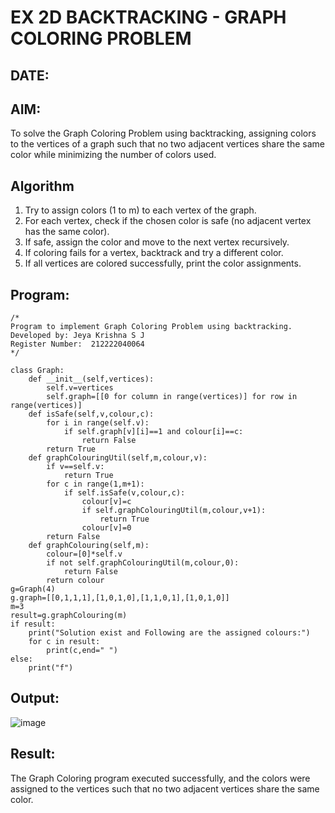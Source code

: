 # EX 2D BACKTRACKING - GRAPH COLORING PROBLEM
## DATE:
## AIM:
To solve the Graph Coloring Problem using backtracking, assigning colors to the vertices of a graph such that no two adjacent vertices share the same color while minimizing the number of colors used.
## Algorithm
1. Try to assign colors (1 to m) to each vertex of the graph.
2. For each vertex, check if the chosen color is safe (no adjacent vertex has the same color).
3. If safe, assign the color and move to the next vertex recursively.
4. If coloring fails for a vertex, backtrack and try a different color.
5. If all vertices are colored successfully, print the color assignments.

## Program:
```
/*
Program to implement Graph Coloring Problem using backtracking.
Developed by: Jeya Krishna S J
Register Number:  212222040064
*/
```
```
class Graph:
    def __init__(self,vertices):
        self.v=vertices
        self.graph=[[0 for column in range(vertices)] for row in range(vertices)]
    def isSafe(self,v,colour,c):
        for i in range(self.v):
            if self.graph[v][i]==1 and colour[i]==c:
                return False
        return True
    def graphColouringUtil(self,m,colour,v):
        if v==self.v:
            return True
        for c in range(1,m+1):
            if self.isSafe(v,colour,c):
                colour[v]=c
                if self.graphColouringUtil(m,colour,v+1):
                    return True
                colour[v]=0
        return False
    def graphColouring(self,m):
        colour=[0]*self.v
        if not self.graphColouringUtil(m,colour,0):
            return False
        return colour
g=Graph(4)
g.graph=[[0,1,1,1],[1,0,1,0],[1,1,0,1],[1,0,1,0]]
m=3
result=g.graphColouring(m)
if result:
    print("Solution exist and Following are the assigned colours:")
    for c in result:
        print(c,end=" ")
else:
    print("f")
```
## Output:
![image](https://github.com/user-attachments/assets/f20f38e8-130d-46e5-8c72-7e5ddafbc8fb)


## Result:
The Graph Coloring program executed successfully, and the colors were assigned to the vertices such that no two adjacent vertices share the same color.
